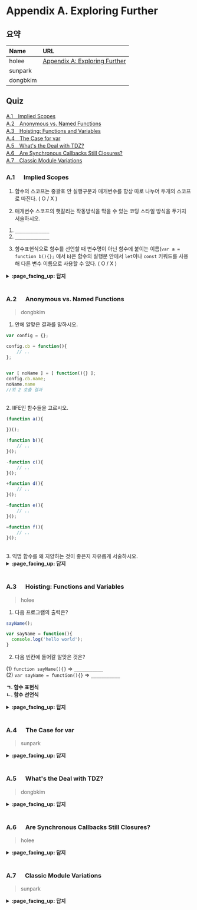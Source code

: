 # Appendix A. Exploring Further

## 요약
| Name | URL |
|:---|:---|
| holee | [Appendix A: Exploring Further](https://github.com/hochan222/Everything-in-JavaScript/wiki/Appendix-A:-Exploring-Further_) |
| sunpark |  |
| dongbkim |  |

## Quiz
[A.1　Implied Scopes](#A1---Implied-Scopes)<br>
[A.2　Anonymous vs. Named Functions](#A2---Anonymous-vs-Named-Functions)<br>
[A.3　Hoisting: Functions and Variables](#A3---Hoisting-Functions-and-Variables)<br>
[A.4　The Case for var](#A4---The-Case-for-var)<br>
[A.5　What's the Deal with TDZ?](#A5---Whats-the-Deal-with-TDZ)<br>
[A.6　Are Synchronous Callbacks Still Closures?](#A6---Are-Synchronous-Callbacks-Still-Closures)<br>
[A.7　Classic Module Variations](#A7---Classic-Module-Variations)<br>

### A.1 　  Implied Scopes

1. 함수의 스코프는 중괄호 안 실행구문과 매개변수를 항상 따로 나누어 두개의 스코프로 따진다. ( O / X )

2. 매개변수 스코프의 햇갈리는 작동방식을 막을 수 있는 코딩 스타일 방식을 두가지 서술하시오.
  1) `_____________`
  2) `_____________`

3. 함수표현식으로 함수를 선언할 때 변수명이 아닌 함수에 붙이는 이름(`var a = function b(){};` 에서 `b`)은 함수의 실행문 안에서 `let`이나 `const` 키워드를 사용해 다른 변수 이름으로 사용할 수 있다. ( O / X )

<details>
<summary> <b> :page_facing_up: 답지 </b>  </summary>
<div markdown="1">

1. 함수의 스코프는 중괄호 안 실행구문과 매개변수를 항상 따로 나누어 두개의 스코프로 따진다. ( O / **X** )
  > Default values, rest parameters (using ...), and destructured parameters의 경우에는 두개의 스코프로 나누어 생각하지만, 일반적인 경우에는 하나의 스코프로 따져 생각한다. **p.186**

2. 매개변수 스코프의 햇갈리는 작동방식을 막을 수 있는 코딩 스타일 방식을 두가지 서술하시오.
  1) `로컬 변수로 매개변수를 쉐도잉하지 말것`
  2) `초기화 매개변수(default parameter)에서 다른 매개변수를 사용하는 함수를 지정하지 말것` **p.190**

3. 함수표현식으로 함수를 선언할 때 변수명이 아닌 함수에 붙이는 이름(`var a = function b(){};` 에서 `b`)은 함수의 실행문 안에서 `let`이나 `const` 키워드를 사용해 다른 변수 이름으로 사용할 수 있다. ( O / **X** )
  > But this is perfectly legal shadowing, not re-declaration, because the two `ofTheTeacher` identifiers are in separate scopes. **p.190~191**

</div>
</details>
<br>

### A.2 　  Anonymous vs. Named Functions

> dongbkim

1.  안에 알맞은 결과를 말하시오.
```js
var config = {};

config.cb = function(){
    // ..
};


var [ noName ] = [ function(){} ];
config.cb.name;
noName.name
//위 2 호출 결과
```
<br/>
2. IIFE인 함수들을 고르시오.

```js
(function a(){

})();

!function b(){
    // ..
}();

-function c(){
	// ..
}();

+function d(){
    // ..
}();

~function e(){
    // ..
}();

=function f(){
	// ..
}();
```
<br/>
3. 익명 함수를 왜 지양하는 것이 좋은지 자유롭게 서술하시오.
<br/>

<details>
<summary> <b> :page_facing_up: 답지 </b>  </summary>
<div markdown="1">


1. ""  빈 문자열이 나온다.
> Any assignment of a function expression that's not a simple assignment will also fail name inferencing.

<br/>

2. a, b, d, e
> The !, +, ~, and several other unary operators (operators with one operand) can all be placed in front of function to turn it into an expression. Then the final () call is valid, which makes it an IIFE.

<br/>

3. Any name you omit is making the program harder to read, harder to debug, harder to extend and maintain later.

<br/>
</div>
</details>
<br>

### A.3 　  Hoisting: Functions and Variables

> holee

1. 다음 프로그램의 출력은?

```js
sayName();

var sayName = function(){
  console.log('hello world');
}
```

2. 다음 빈칸에 들어갈 알맞은 것은?

(1) ```function sayName(){}``` => ```___________```  
(2) ```var sayName = function(){}``` => ```___________```  

**ㄱ. 함수 표현식**  
**ㄴ. 함수 선언식**  

<details>
<summary> <b> :page_facing_up: 답지 </b>  </summary>
<div markdown="1">

1. 다음 프로그램의 출력은?

```js
sayName();

var sayName = function(){
  console.log('hello world');
}
```

> Uncaught TypeError: sayName is not a function at <anonymous>:1:1  
> '선언과 할당'의 분리가 발생하기 때문이다.

2. 다음 빈칸에 들어갈 알맞은 것은?

(1) ```function sayName(){}``` => ```함수 선언식```  
(2) ```var sayName = function(){}``` => ```함수 표현식```

</div>
</details>
<br>

### A.4 　  The Case for var

> sunpark

<details>
<summary> <b> :page_facing_up: 답지 </b>  </summary>
<div markdown="1">



</div>
</details>
<br>

### A.5 　  What's the Deal with TDZ?

> dongbkim

<details>
<summary> <b> :page_facing_up: 답지 </b>  </summary>
<div markdown="1">



</div>
</details>
<br>

### A.6 　  Are Synchronous Callbacks Still Closures?

> holee

<details>
<summary> <b> :page_facing_up: 답지 </b>  </summary>
<div markdown="1">



</div>
</details>
<br>

### A.7 　  Classic Module Variations

> sunpark

<details>
<summary> <b> :page_facing_up: 답지 </b>  </summary>
<div markdown="1">



</div>
</details>
<br>
